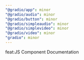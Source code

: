 ```yaml
---
"@gradio/app": minor
"@gradio/audio": minor
"@gradio/button": minor
"@gradio/simpleaudio": minor
"@gradio/simplevideo": minor
"@gradio/video": minor
"gradio": minor
---
```


feat:JS Component Documentation
